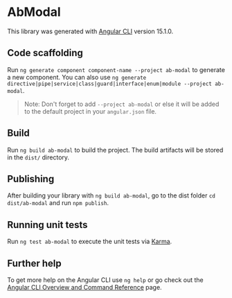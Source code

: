 # AbModal

This library was generated with [Angular CLI](https://github.com/angular/angular-cli) version 15.1.0.

## Code scaffolding

Run `ng generate component component-name --project ab-modal` to generate a new component. You can also use `ng generate directive|pipe|service|class|guard|interface|enum|module --project ab-modal`.
> Note: Don't forget to add `--project ab-modal` or else it will be added to the default project in your `angular.json` file. 

## Build

Run `ng build ab-modal` to build the project. The build artifacts will be stored in the `dist/` directory.

## Publishing

After building your library with `ng build ab-modal`, go to the dist folder `cd dist/ab-modal` and run `npm publish`.

## Running unit tests

Run `ng test ab-modal` to execute the unit tests via [Karma](https://karma-runner.github.io).

## Further help

To get more help on the Angular CLI use `ng help` or go check out the [Angular CLI Overview and Command Reference](https://angular.io/cli) page.
